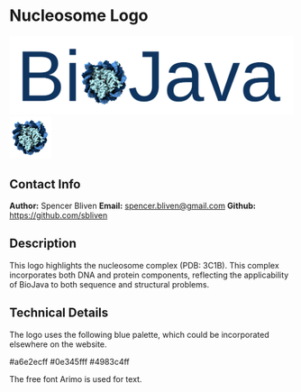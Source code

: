 Nucleosome Logo
===============

![nucleosomelogo.png](nucleosomelogo.png)
![nucleosomelogo_small.png](nucleosomelogo_small.png)

Contact Info
------------

**Author:** Spencer Bliven
**Email:** spencer.bliven@gmail.com
**Github:** https://github.com/sbliven

Description
-----------

This logo highlights the nucleosome complex (PDB: 3C1B). This complex incorporates both DNA and protein components, reflecting the applicability of BioJava to both sequence and structural problems.

Technical Details
-----------------

The logo uses the following blue palette, which could be incorporated elsewhere on the website.

#a6e2ecff
#0e345fff
#4983c4ff

The free font Arimo is used for text.


